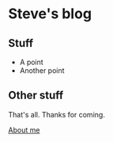 # Steve's blog

## Stuff

* A point
* Another point

## Other stuff

That's all. Thanks for coming.

[About me](/about/)
